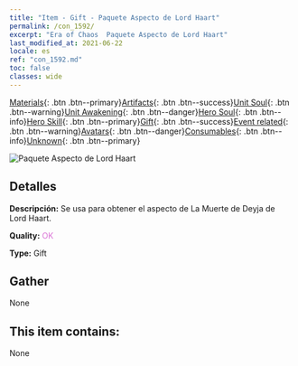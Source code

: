 ```yaml
---
title: "Item - Gift - Paquete Aspecto de Lord Haart"
permalink: /con_1592/
excerpt: "Era of Chaos  Paquete Aspecto de Lord Haart"
last_modified_at: 2021-06-22
locale: es
ref: "con_1592.md"
toc: false
classes: wide
---
```

 [Materials](/ItemsES/){: .btn .btn--primary}[Artifacts](/ItemsES/Artifacts/){: .btn .btn--success}[Unit Soul](/ItemsES/UnitSoul/){: .btn .btn--warning}[Unit Awakening](/ItemsES/UnitAwakening/){: .btn .btn--danger}[Hero Soul](/ItemsES/HeroSoul/){: .btn .btn--info}[Hero Skill](/ItemsES/HeroSkill/){: .btn .btn--primary}[Gift](/ItemsES/Gift/){: .btn .btn--success}[Event related](/ItemsES/Events/){: .btn .btn--warning}[Avatars](/ItemsES/Avatars/){: .btn .btn--danger}[Consumables](/ItemsES/Consumables/){: .btn .btn--info}[Unknown](/ItemsES/Unknown/){: .btn .btn--primary}

 ![Paquete Aspecto de Lord Haart](/images/t/i_907204.png)

## Detalles
 **Descripción:** Se usa para obtener el aspecto de La Muerte de Deyja de Lord Haart.

 **Quality:** <span style="color: #DA70D6">OK</span>

 **Type:** Gift

## Gather

  None

## This item contains:

  None

